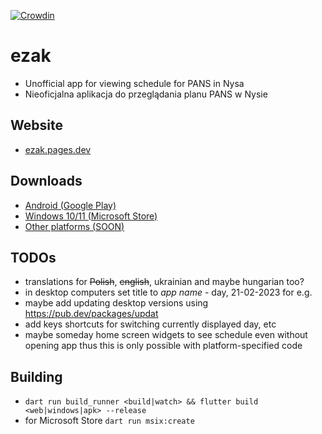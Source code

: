 [![Crowdin](https://badges.crowdin.net/e_student_clone/localized.svg)](https://crowdin.com/project/ezak)

# **ezak**
- Unofficial app for viewing schedule for PANS in Nysa
- Nieoficjalna aplikacja do przeglądania planu PANS w Nysie

## Website
- [ezak.pages.dev](https://ezak.pages.dev)

## Downloads
- [Android (Google Play)](https://play.google.com/store/apps/details?id=pl.tvn24van.ezak)
- [Windows 10/11 (Microsoft Store)](https://www.microsoft.com/store/apps/9NGGHP8GX2CB)
- [Other platforms (<u>SOON</u>)](https://github.com/tvn24van/ezak/releases/latest)

## TODOs

- translations for ~~Polish~~, ~~english~~, ukrainian and maybe hungarian too?
- in desktop computers set title to *app name* - day, 21-02-2023 for e.g.
- maybe add updating desktop versions using https://pub.dev/packages/updat
- add keys shortcuts for switching currently displayed day, etc
- maybe someday home screen widgets to see schedule even without opening app thus
this is only possible with platform-specified code

## Building
- `dart run build_runner <build|watch> && flutter build <web|windows|apk> --release`
- for Microsoft Store `dart run msix:create`